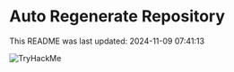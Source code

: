 # Auto Regenerate Repository

This README was last updated: 2024-11-09 07:41:13

 ![TryHackMe](https://tryhackme.com/badge/533634)